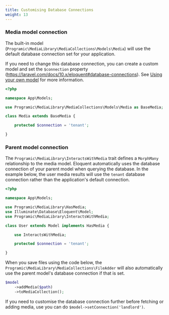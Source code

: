 ```yaml
---
title: Customising Database Connections
weight: 13
---
```


### Media model connection

The built-in model (`Programic\MediaLibrary\MediaCollections\Models\Media`) will use the default database connection set for your application.

If you need to change this database connection, you can create a custom model and set the `$connection` property (https://laravel.com/docs/10.x/eloquent#database-connections). See <a href="/docs/laravel-medialibrary/v11/advanced-usage/using-your-own-model">Using your own model</a> for more information.

```php
<?php

namespace App\Models;

use Programic\MediaLibrary\MediaCollections\Models\Media as BaseMedia;

class Media extends BaseMedia {

    protected $connection = 'tenant';

}
```

### Parent model connection

The `Programic\MediaLibrary\InteractsWithMedia` trait defines a `MorphMany` relationship to the media model. Eloquent automatically uses the database connection of your parent model when querying the database. In the example below, the user media results will use the `tenant` database connection rather than the application's default connection.

```php
<?php

namespace App\Models;

use Programic\MediaLibrary\HasMedia;
use Illuminate\Database\Eloquent\Model;
use Programic\MediaLibrary\InteractsWithMedia;

class User extends Model implements HasMedia {

    use InteractsWithMedia;

    protected $connection = 'tenant';

}
```

When you save files using the code below, the `Programic\MediaLibrary\MediaCollections\FileAdder` will also automatically use the parent model's database connection if that is set.

```php
$model
    ->addMedia($path)
    ->toMediaCollection();
```

If you need to customise the database connection further before fetching or adding media, use you can do `$model->setConnection('landlord')`.
